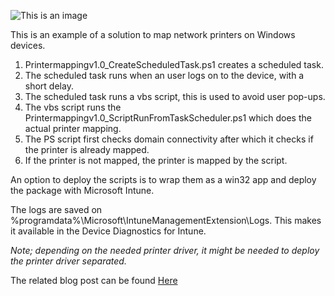 ![This is an image](https://www.inthecloud247.com/wp-content/uploads/2022/06/GitHub-PowerShell.png)

This is an example of a solution to map network printers on Windows devices.

1. Printermappingv1.0_CreateScheduledTask.ps1 creates a scheduled task.
2. The scheduled task runs when an user logs on to the device, with a short delay.
3. The scheduled task runs a vbs script, this is used to avoid user pop-ups.
4. The vbs script runs the  Printermappingv1.0_ScriptRunFromTaskScheduler.ps1 which does the actual printer mapping.
5. The PS script first checks domain connectivity after which it checks if the printer is already mapped.
6. If the printer is not mapped, the printer is mapped by the script.

An option to deploy the scripts is to wrap them as a win32 app and deploy the package with Microsoft Intune.

The logs are saved on %programdata%\Microsoft\IntuneManagementExtension\Logs. This makes it available in the Device Diagnostics for Intune.

*Note; depending on the needed printer driver, it might be needed to deploy the printer driver separated.*

The related blog post can be found [Here](https://www.inthecloud247.com/manage-printer-mappings-on-cloud-managed-windows-devices/)
